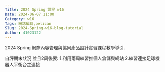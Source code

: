 ```yaml
---
Title: 2024 Spring 課程 w16
Date: 2024-06-07 11:00
Category: w16
Tags: 網誌編寫,pelican
Slug: 2024-Spring-w16-blog-tutorial
Author: 41023122
---
```


2024 Spring 網際內容管理與協同產品設計實習課程教學導引.

<!-- PELICAN_END_SUMMARY -->
自評期末狀況
並且2周後要:
1.利用兩周練習推個人倉儲與網站
2.練習連接足球機器人平衡台之連接